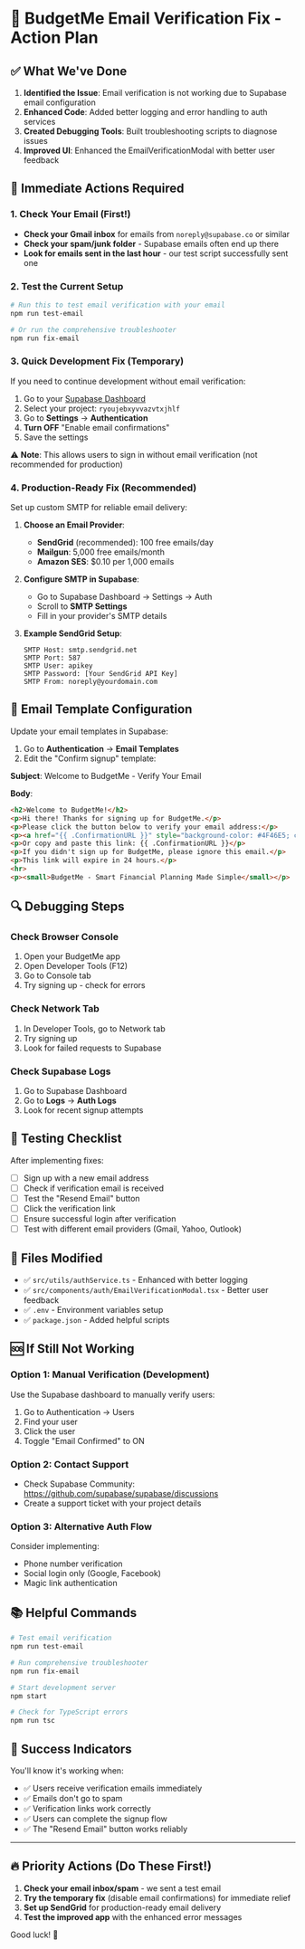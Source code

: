 # 🚀 BudgetMe Email Verification Fix - Action Plan

## ✅ What We've Done

1. **Identified the Issue**: Email verification is not working due to Supabase email configuration
2. **Enhanced Code**: Added better logging and error handling to auth services
3. **Created Debugging Tools**: Built troubleshooting scripts to diagnose issues
4. **Improved UI**: Enhanced the EmailVerificationModal with better user feedback

## 🔧 Immediate Actions Required

### 1. Check Your Email (First!)
- **Check your Gmail inbox** for emails from `noreply@supabase.co` or similar
- **Check your spam/junk folder** - Supabase emails often end up there
- **Look for emails sent in the last hour** - our test script successfully sent one

### 2. Test the Current Setup
```bash
# Run this to test email verification with your email
npm run test-email

# Or run the comprehensive troubleshooter
npm run fix-email
```

### 3. Quick Development Fix (Temporary)
If you need to continue development without email verification:

1. Go to your [Supabase Dashboard](https://supabase.com/dashboard)
2. Select your project: `ryoujebxyvvazvtxjhlf`
3. Go to **Settings** → **Authentication**
4. **Turn OFF** "Enable email confirmations"
5. Save the settings

⚠️ **Note**: This allows users to sign in without email verification (not recommended for production)

### 4. Production-Ready Fix (Recommended)
Set up custom SMTP for reliable email delivery:

1. **Choose an Email Provider**:
   - **SendGrid** (recommended): 100 free emails/day
   - **Mailgun**: 5,000 free emails/month
   - **Amazon SES**: $0.10 per 1,000 emails

2. **Configure SMTP in Supabase**:
   - Go to Supabase Dashboard → Settings → Auth
   - Scroll to **SMTP Settings**
   - Fill in your provider's SMTP details

3. **Example SendGrid Setup**:
   ```
   SMTP Host: smtp.sendgrid.net
   SMTP Port: 587
   SMTP User: apikey
   SMTP Password: [Your SendGrid API Key]
   SMTP From: noreply@yourdomain.com
   ```

## 📧 Email Template Configuration

Update your email templates in Supabase:

1. Go to **Authentication** → **Email Templates**
2. Edit the "Confirm signup" template:

**Subject**: Welcome to BudgetMe - Verify Your Email

**Body**:
```html
<h2>Welcome to BudgetMe!</h2>
<p>Hi there! Thanks for signing up for BudgetMe.</p>
<p>Please click the button below to verify your email address:</p>
<p><a href="{{ .ConfirmationURL }}" style="background-color: #4F46E5; color: white; padding: 12px 24px; text-decoration: none; border-radius: 6px; display: inline-block;">Verify Email</a></p>
<p>Or copy and paste this link: {{ .ConfirmationURL }}</p>
<p>If you didn't sign up for BudgetMe, please ignore this email.</p>
<p>This link will expire in 24 hours.</p>
<hr>
<p><small>BudgetMe - Smart Financial Planning Made Simple</small></p>
```

## 🔍 Debugging Steps

### Check Browser Console
1. Open your BudgetMe app
2. Open Developer Tools (F12)
3. Go to Console tab
4. Try signing up - check for errors

### Check Network Tab
1. In Developer Tools, go to Network tab
2. Try signing up
3. Look for failed requests to Supabase

### Check Supabase Logs
1. Go to Supabase Dashboard
2. Go to **Logs** → **Auth Logs**
3. Look for recent signup attempts

## 🎯 Testing Checklist

After implementing fixes:

- [ ] Sign up with a new email address
- [ ] Check if verification email is received
- [ ] Test the "Resend Email" button
- [ ] Click the verification link
- [ ] Ensure successful login after verification
- [ ] Test with different email providers (Gmail, Yahoo, Outlook)

## 📱 Files Modified

- ✅ `src/utils/authService.ts` - Enhanced with better logging
- ✅ `src/components/auth/EmailVerificationModal.tsx` - Better user feedback
- ✅ `.env` - Environment variables setup
- ✅ `package.json` - Added helpful scripts

## 🆘 If Still Not Working

### Option 1: Manual Verification (Development)
Use the Supabase dashboard to manually verify users:
1. Go to Authentication → Users
2. Find your user
3. Click the user
4. Toggle "Email Confirmed" to ON

### Option 2: Contact Support
- Check Supabase Community: https://github.com/supabase/supabase/discussions
- Create a support ticket with your project details

### Option 3: Alternative Auth Flow
Consider implementing:
- Phone number verification
- Social login only (Google, Facebook)
- Magic link authentication

## 📚 Helpful Commands

```bash
# Test email verification
npm run test-email

# Run comprehensive troubleshooter
npm run fix-email

# Start development server
npm start

# Check for TypeScript errors
npm run tsc
```

## 🎉 Success Indicators

You'll know it's working when:
- ✅ Users receive verification emails immediately
- ✅ Emails don't go to spam
- ✅ Verification links work correctly
- ✅ Users can complete the signup flow
- ✅ The "Resend Email" button works reliably

---

## 🔥 Priority Actions (Do These First!)

1. **Check your email inbox/spam** - we sent a test email
2. **Try the temporary fix** (disable email confirmations) for immediate relief
3. **Set up SendGrid** for production-ready email delivery
4. **Test the improved app** with the enhanced error messages

Good luck! 🚀